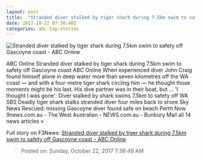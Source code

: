 ```yaml
---
layout: post
title:  "Stranded diver stalked by tiger shark during 7.5km swim to safety off Gascoyne coast - ABC Online"
date: 2017-10-22 07:38:48Z
categories: abc-top-stories
---
```


![Stranded diver stalked by tiger shark during 7.5km swim to safety off Gascoyne coast - ABC Online](http://www.abc.net.au/news/image/9074310-1x1-700x700.jpg)

ABC Online Stranded diver stalked by tiger shark during 7.5km swim to safety off Gascoyne coast ABC Online When experienced diver John Craig found himself alone in deep water more than seven kilometres off the WA coast — and with a four-metre tiger shark circling him — he thought those moments might be his last. His dive partner was in their boat, but ... 'I thought I was gone': Diver stalked by shark swims 7.5km to safety off WA SBS Deadly tiger shark stalks stranded diver four miles back to shore Sky News Rescued: missing Gascoyne diver found safe on beach Perth Now 9news.com.au - The West Australian - NEWS.com.au - Bunbury Mail all 14 news articles »


Full story on F3News: [Stranded diver stalked by tiger shark during 7.5km swim to safety off Gascoyne coast - ABC Online](http://www.f3nws.com/n/WzNNH)

> Posted on: Sunday, October 22, 2017 7:38:48 AM
